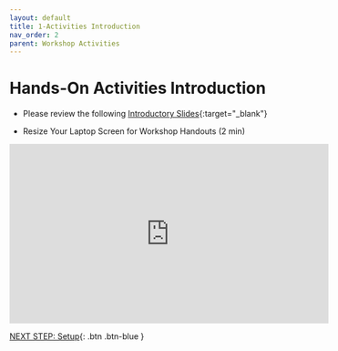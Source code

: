 ```yaml
---
layout: default
title: 1-Activities Introduction
nav_order: 2
parent: Workshop Activities
---
```

# Hands-On Activities Introduction

- Please review the following [Introductory Slides](http://bit.ly/2CHaA8W){:target="_blank"}

- Resize Your Laptop Screen for Workshop Handouts (2 min)
<iframe width="560" height="315" src="https://www.youtube.com/embed/Igk5hZUfzN0" title="YouTube video player" frameborder="0" allow="accelerometer; autoplay; clipboard-write; encrypted-media; gyroscope; picture-in-picture" allowfullscreen></iframe>

[NEXT STEP: Setup](act-1.html){: .btn .btn-blue }
